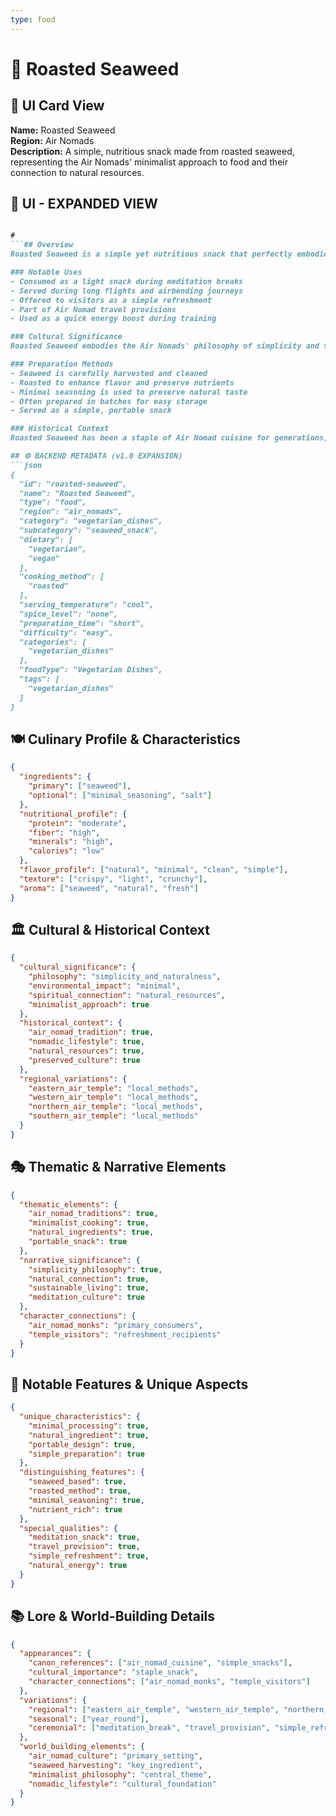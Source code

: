 ```yaml
---
type: food
---
```


# 🍃 Roasted Seaweed

## 🎴 UI Card View

**Name:** Roasted Seaweed  
**Region:** Air Nomads  
**Description:** A simple, nutritious snack made from roasted seaweed, representing the Air Nomads' minimalist approach to food and their connection to natural resources.

## 📖 UI - EXPANDED VIEW

```md

#
```## Overview
Roasted Seaweed is a simple yet nutritious snack that perfectly embodies the Air Nomads' minimalist approach to food and their deep connection to natural resources. This uncomplicated dish demonstrates how the Air Nomads could create satisfying, healthy snacks using only the most basic ingredients and preparation methods. The snack represents their philosophy that the best foods are those that honor natural ingredients in their purest form.

### Notable Uses
- Consumed as a light snack during meditation breaks
- Served during long flights and airbending journeys
- Offered to visitors as a simple refreshment
- Part of Air Nomad travel provisions
- Used as a quick energy boost during training

### Cultural Significance
Roasted Seaweed embodies the Air Nomads' philosophy of simplicity and their belief that the most nourishing foods are often the simplest ones. The snack represents their understanding that food doesn't need to be complex to be satisfying and that there is beauty and wisdom in appreciating natural ingredients in their most basic form. The dish reflects their commitment to using sustainable, locally available resources.

### Preparation Methods
- Seaweed is carefully harvested and cleaned
- Roasted to enhance flavor and preserve nutrients
- Minimal seasoning is used to preserve natural taste
- Often prepared in batches for easy storage
- Served as a simple, portable snack

### Historical Context
Roasted Seaweed has been a staple of Air Nomad cuisine for generations, developed as a practical solution for creating portable, nutritious snacks that could sustain them during their nomadic lifestyle. The simple preparation method reflects the Air Nomads' practical wisdom and their ability to make the most of available natural resources. This tradition was among the many culinary practices that Avatar Aang worked to preserve after the Hundred Year War.

## ⚙️ BACKEND METADATA (v1.0 EXPANSION)
```json
{
  "id": "roasted-seaweed",
  "name": "Roasted Seaweed",
  "type": "food",
  "region": "air_nomads",
  "category": "vegetarian_dishes",
  "subcategory": "seaweed_snack",
  "dietary": [
    "vegetarian",
    "vegan"
  ],
  "cooking_method": [
    "roasted"
  ],
  "serving_temperature": "cool",
  "spice_level": "none",
  "preparation_time": "short",
  "difficulty": "easy",
  "categories": [
    "vegetarian_dishes"
  ],
  "foodType": "Vegetarian Dishes",
  "tags": [
    "vegetarian_dishes"
  ]
}
```

## 🍽️ Culinary Profile & Characteristics
```json
{
  "ingredients": {
    "primary": ["seaweed"],
    "optional": ["minimal_seasoning", "salt"]
  },
  "nutritional_profile": {
    "protein": "moderate",
    "fiber": "high",
    "minerals": "high",
    "calories": "low"
  },
  "flavor_profile": ["natural", "minimal", "clean", "simple"],
  "texture": ["crispy", "light", "crunchy"],
  "aroma": ["seaweed", "natural", "fresh"]
}
```

## 🏛️ Cultural & Historical Context
```json
{
  "cultural_significance": {
    "philosophy": "simplicity_and_naturalness",
    "environmental_impact": "minimal",
    "spiritual_connection": "natural_resources",
    "minimalist_approach": true
  },
  "historical_context": {
    "air_nomad_tradition": true,
    "nomadic_lifestyle": true,
    "natural_resources": true,
    "preserved_culture": true
  },
  "regional_variations": {
    "eastern_air_temple": "local_methods",
    "western_air_temple": "local_methods",
    "northern_air_temple": "local_methods",
    "southern_air_temple": "local_methods"
  }
}
```

## 🎭 Thematic & Narrative Elements
```json
{
  "thematic_elements": {
    "air_nomad_traditions": true,
    "minimalist_cooking": true,
    "natural_ingredients": true,
    "portable_snack": true
  },
  "narrative_significance": {
    "simplicity_philosophy": true,
    "natural_connection": true,
    "sustainable_living": true,
    "meditation_culture": true
  },
  "character_connections": {
    "air_nomad_monks": "primary_consumers",
    "temple_visitors": "refreshment_recipients"
  }
}
```

## 🌟 Notable Features & Unique Aspects
```json
{
  "unique_characteristics": {
    "minimal_processing": true,
    "natural_ingredient": true,
    "portable_design": true,
    "simple_preparation": true
  },
  "distinguishing_features": {
    "seaweed_based": true,
    "roasted_method": true,
    "minimal_seasoning": true,
    "nutrient_rich": true
  },
  "special_qualities": {
    "meditation_snack": true,
    "travel_provision": true,
    "simple_refreshment": true,
    "natural_energy": true
  }
}
```

## 📚 Lore & World-Building Details
```json
{
  "appearances": {
    "canon_references": ["air_nomad_cuisine", "simple_snacks"],
    "cultural_importance": "staple_snack",
    "character_connections": ["air_nomad_monks", "temple_visitors"]
  },
  "variations": {
    "regional": ["eastern_air_temple", "western_air_temple", "northern_air_temple", "southern_air_temple"],
    "seasonal": ["year_round"],
    "ceremonial": ["meditation_break", "travel_provision", "simple_refreshment"]
  },
  "world_building_elements": {
    "air_nomad_culture": "primary_setting",
    "seaweed_harvesting": "key_ingredient",
    "minimalist_philosophy": "central_theme",
    "nomadic_lifestyle": "cultural_foundation"
  }
}
```
